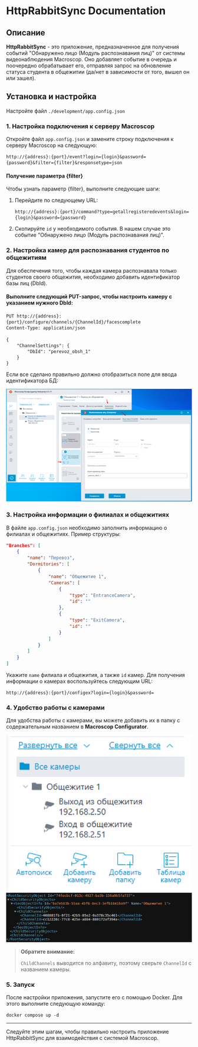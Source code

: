 # HttpRabbitSync Documentation

## Описание

**HttpRabbitSync** - это приложение, предназначенное для получения событий "Обнаружено лицо (Модуль распознавания лиц)" от системы видеонаблюдения Macroscop. Оно добавляет событие в очередь и поочередно обрабатывает его, отправляя запрос на обновление статуса студента в общежитии (да/нет в зависимости от того, вышел он или зашел).


## Установка и настройка

Настройте файл ``./development/app.config.json``

### 1. Настройка подключения к серверу Macroscop

Откройте файл `app.config.json` и замените строку подключения к серверу Macroscop на следующую:

```
http://{address}:{port}/event?login={login}&password={password}&filter={filter}&responsetype=json
```

#### Получение параметра {filter}

Чтобы узнать параметр {filter}, выполните следующие шаги:

1. Перейдите по следующему URL:

   ```
   http://{address}:{port}/command?type=getallregisteredevents&login={login}&password={password}
   ```

2. Скопируйте `id` у необходимого события. В нашем случае это событие "Обнаружено лицо (Модуль распознавания лиц)".

### 2. Настройка камер для распознавания студентов по общежитиям

Для обеспечения того, чтобы каждая камера распознавала только студентов своего общежития, необходимо добавить идентификатор базы лиц (DbId).

#### Выполните следующий PUT-запрос, чтобы настроить камеру с указанием нужного DbId:

   ```http
   PUT http://{address}:{port}/configure/channels/{ChannelId}/facescomplete
   Content-Type: application/json
   
   {
       "ChannelSettings": {
           "DbId": "perevoz_obsh_1"
       }
   }
   ```

Если все сделано правильно должно отобразиться поле для ввода идентификатора БД:

![Screenshot_2.png](Documentation/Screenshot_2.png)

### 3. Настройка информации о филиалах и общежитиях

В файле `app.config.json` необходимо заполнить информацию о филиалах и общежитиях. Пример структуры:

```json
"Branches": [
    {
        "name": "Перевоз",
        "Dormitories": [
            {
                "name": "Общежитие 1",
                "Cameras": [
                    {
                        "type": "EntranceCamera",
                        "id": ""
                    },
                    {
                        "type": "ExitCamera",
                        "id": ""
                    }
                ]
            }
        ]
    }
]
```

Укажите `name` филиала и общежития, а также `id` камер. Для получения информации о камерах воспользуйтесь следующим URL:

```
http://{address}:{port}/configex?login={login}&password=
```

### 4. Удобство работы с камерами

Для удобства работы с камерами, вы можете добавить их в папку с содержательным названием в **Macroscop Configurator**.

![Screenshot_1.png](Documentation/Screenshot_1.png)![2024-11-12_09-38.png](Documentation/2024-11-12_09-38.png)

> **Обратите внимание:**
> 
>``ChildChannels`` выводится по алфавиту, поэтому сверьте ``ChannelId`` с названием камеры.


### 5. Запуск
После настройки приложения, запустите его с помощью Docker. Для этого выполните следующую команду:
```console
docker compose up -d
```
---

Следуйте этим шагам, чтобы правильно настроить приложение HttpRabbitSync для взаимодействия с системой Macroscop.
